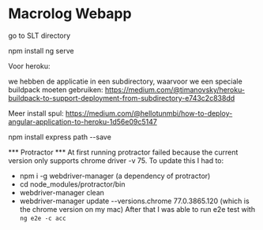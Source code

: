 # Macrolog Webapp #

go to SLT directory

npm install
ng serve

Voor heroku:

we hebben de applicatie in een subdirectory, waarvoor we een speciale buildpack moeten gebruiken:
https://medium.com/@timanovsky/heroku-buildpack-to-support-deployment-from-subdirectory-e743c2c838dd


Meer install spul:
https://medium.com/@hellotunmbi/how-to-deploy-angular-application-to-heroku-1d56e09c5147

npm install express path --save


*** Protractor *** 
At first running protractor failed because the current version only supports chrome driver -v 75. 
To update this I had to: 
- npm i -g webdriver-manager (a dependency of protractor)
- cd node_modules/protractor/bin 
- webdriver-manager clean 
- webdriver-manager update --versions.chrome 77.0.3865.120 (which is the chrome version on my mac)
After that I was able to run e2e test with `ng e2e -c acc`